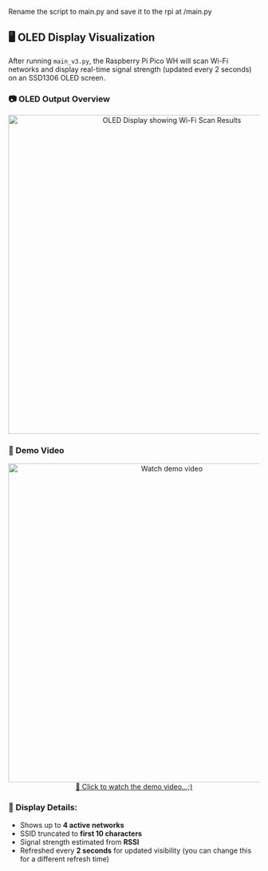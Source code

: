 Rename the script to main.py and save it to the rpi at /main.py

## 🖥️ OLED Display Visualization

After running `main_v3.py`, the Raspberry Pi Pico WH will scan Wi-Fi networks and display real-time signal strength (updated every 2 seconds) on an SSD1306 OLED screen.

### 📷 OLED Output Overview

<p align="center">
  <img src="https://github.com/user-attachments/assets/60a652cb-c669-4f31-bbd6-415b1d41bad0" width="640" alt="OLED Display showing Wi-Fi Scan Results">
</p>


### 🎥 Demo Video

<p align="center">
  <a href="https://www.youtube.com/watch?v=ZatuagblglM" target="_blank">
    <img src="https://github.com/user-attachments/assets/60a652cb-c669-4f31-bbd6-415b1d41bad0" width="640" alt="Watch demo video">
    <br>🔗 Click to watch the demo video...;)
  </a>
</p>


### 📐 Display Details:
- Shows up to **4 active networks**
- SSID truncated to **first 10 characters**
- Signal strength estimated from **RSSI**
- Refreshed every **2 seconds** for updated visibility (you can change this for a different refresh time)
